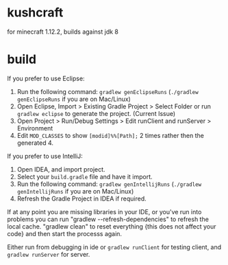 # kushcraft
for minecraft 1.12.2, builds against jdk 8

# build

If you prefer to use Eclipse:
1. Run the following command: ```gradlew genEclipseRuns``` (```./gradlew genEclipseRuns``` if you are on Mac/Linux)
2. Open Eclipse, Import > Existing Gradle Project > Select Folder 
   or run ```gradlew eclipse``` to generate the project.
(Current Issue)
4. Open Project > Run/Debug Settings > Edit runClient and runServer > Environment
5. Edit ```MOD_CLASSES``` to show ```[modid]%%[Path];``` 2 times rather then the generated 4.

If you prefer to use IntelliJ:
1. Open IDEA, and import project.
2. Select your ```build.gradle``` file and have it import.
3. Run the following command: ```gradlew genIntellijRuns``` (```./gradlew genIntellijRuns``` if you are on Mac/Linux)
4. Refresh the Gradle Project in IDEA if required.

If at any point you are missing libraries in your IDE, or you've run into problems you can run "gradlew --refresh-dependencies" to refresh the local cache. "gradlew clean" to reset everything {this does not affect your code} and then start the processs again.

Either run from debugging in ide or ```gradlew runClient``` for testing client, and ```gradlew runServer``` for server.
